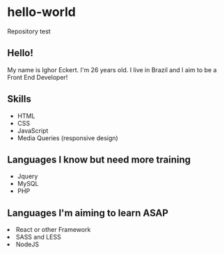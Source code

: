 # hello-world
Repository test

<h2>Hello!</h2>

<p>My name is Ighor Eckert. I'm 26 years old. I live in Brazil and I aim to be a Front End Developer!</p>

<h2>Skills</h2>
  <ul>
    <li>HTML</li>
    <li>CSS</li>
    <li>JavaScript</li>
    <li>Media Queries (responsive design)</li>
  </ul>

<h2>Languages I know but need more training</h2>
  <ul>
    <li>Jquery</li>
    <li>MySQL</li>
    <li>PHP</li>
  </ul>

<h2>Languages I'm aiming to learn ASAP</h2>
  <li>React or other Framework</li>
  <li>SASS and LESS</li>
  <li>NodeJS</li>
